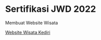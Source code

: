 # Sertifikasi JWD 2022

Membuat Website Wisata

<a href="https://github.com/jefriwahyu/wisata_kediri">Website Wisata Kediri</a>
